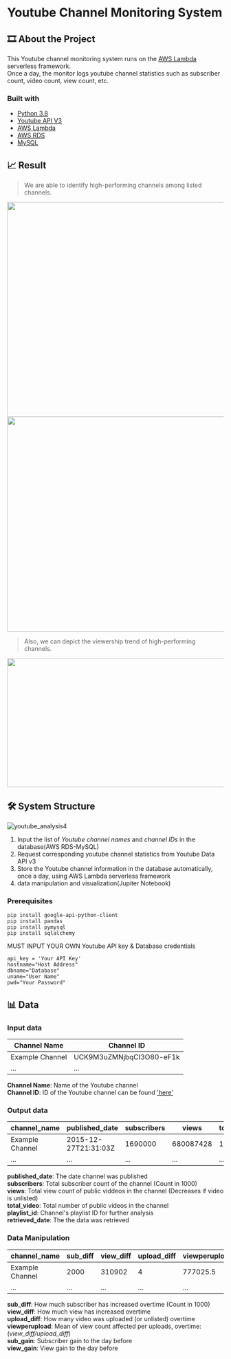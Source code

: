 # Youtube Channel Monitoring System

## 🎞️ About the Project
This Youtube channel monitoring system runs on the [AWS Lambda](https://aws.amazon.com/lambda/) serverless framework.\
Once a day, the monitor logs youtube channel statistics such as subscriber count, video count, view count, etc. 

### Built with
* [Python 3.8](https://www.python.org/downloads/release/python-3814/)
* [Youtube API V3](https://developers.google.com/youtube/v3)
* [AWS Lambda](https://aws.amazon.com/lambda/)
* [AWS RDS](https://aws.amazon.com/RDS/)
* [MySQL](https://www.mysql.com/)

## 📈 Result

> We are able to identify high-performing channels among listed channels.  
<img src="https://user-images.githubusercontent.com/113565868/190591500-83b57aca-71f2-40c4-b94b-58e5b8d510e2.PNG" width="800" height="500" />
<img src="https://user-images.githubusercontent.com/113565868/190595693-6748471e-9d9e-4840-9f5e-f8ab056f0f4f.PNG" width="800" height="500" />



> Also, we can depict the viewership trend of high-performing channels.
<img src="https://user-images.githubusercontent.com/113565868/190593869-4e669cfa-c239-4f51-b319-ae61ef142e9a.PNG" width="800" height="300" />



## 🛠 System Structure
![youtube_analysis4](https://user-images.githubusercontent.com/113565868/190601715-39a190fb-5c40-4f52-b2f5-faa5a9d72a89.PNG)
1. Input the list of *Youtube channel names* and *channel IDs* in the database(AWS RDS-MySQL)
2. Request corresponding youtube channel statistics from Youtube Data API v3
3. Store the Youtube channel information in the database automatically, once a day, using AWS Lambda serverless framework
4. data manipulation and visualization(Jupiter Notebook)


### Prerequisites
```
pip install google-api-python-client
pip install pandas
pip install pymysql
pip install sqlalchemy
```
MUST INPUT YOUR OWN Youtube API key & Database credentials
```
api_key = 'Your API Key'
hostname="Host Address"
dbname="Database"
uname="User Name"
pwd="Your Password"
```


## 📊 Data 
### Input data 
| Channel Name    | Channel ID               |
|-----------------|--------------------------|
| Example Channel | UCK9M3uZMNjbqCI3O80-eF1k |
| ...             | ...                      |

**Channel Name**: Name of the Youtube channel\
**Channel ID**: ID of the Youtube channel can be found ['here'](https://support.google.com/youtube/answer/3250431?hl=en)

### Output data
| channel_name    | published_date       | subscribers | views     | total_videos | playlist_id              | retrieved_date |
|-----------------|----------------------|-------------|-----------|--------------|--------------------------|----------------|
| Example Channel | 2015-12-27T21:31:03Z | 1690000     | 680087428 | 185          | UUJCx8aQrdx_ueXPmxTD2odQ | 2022/09/15     |
| ...             | ...                  | ...         | ...       | ...          | ...                      | ...            |

**published_date**: The date channel was published\
**subscribers**: Total subscriber count of the channel (Count in 1000)\
**views**: Total view count of public viddeos in the channel (Decreases if video is unlisted)\
**total_video**: Total number of public videos in the channel\
**playlist_id**: Channel's playlist ID for further analysis\
**retrieved_date**: The the data was retrieved

### Data Manipulation
| channel_name    | sub_diff | view_diff | upload_diff | viewperupload | sub_gain| veiw_gain | videoloads |
|-----------------|----------|-----------|-------------|---------------|---------|-----------|------------|
| Example Channel | 2000     | 310902    | 4           | 777025.5      | 1000    | 42407     | 1          |
| ...             | ...      | ...       | ...         | ...           | ...     | ...       | ...        |

**sub_diff**: How much subscriber has increased overtime (Count in 1000)\
**view_diff**: How much view has increased overtime \
**upload_diff**: How many video was uploaded (or unlisted) overtime\
**viewperupload**: Mean of view count affected per uploads, overtime: (*view_diff/upload_diff*)\
**sub_gain**: Subscriber gain to the day before\
**view_gain**: View gain to the day before

